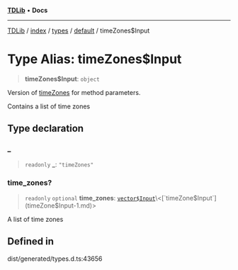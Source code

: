 [**TDLib**](../../../../../../README.md) • **Docs**

***

[TDLib](../../../../../../modules.md) / [index](../../../../../README.md) / [types](../../../README.md) / [default](../README.md) / timeZones$Input

# Type Alias: timeZones$Input

> **timeZones$Input**: `object`

Version of [timeZones](timeZones-1.md) for method parameters.

Contains a list of time zones

## Type declaration

### \_

> `readonly` **\_**: `"timeZones"`

### time\_zones?

> `readonly` `optional` **time\_zones**: [`vector$Input`](vector$Input.md)\<[`timeZone$Input`](timeZone$Input-1.md)\>

A list of time zones

## Defined in

dist/generated/types.d.ts:43656
